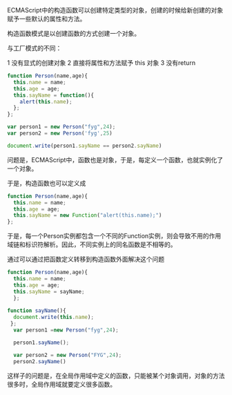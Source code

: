 ECMAScript中的构造函数可以创建特定类型的对象，创建的时候给新创建的对象赋予一些默认的属性和方法。

构造函数模式是以创建函数的方式创建一个对象。

与工厂模式的不同：

1 没有显式的创建对象
2 直接将属性和方法赋予 this 对象
3 没有return

```javascript
function Person(name,age){
  this.name = name;
  this.age = age;
  this.sayName = function(){
    alert(this.name);
  };
};

var person1 = new Person("fyg",24);
var person2 = new Person('fyg',25)

document.write(person1.sayName == person2.sayName)
```

问题是，ECMAScript中，函数也是对象，于是，每定义一个函数，也就实例化了一个对象。

于是，构造函数也可以定义成

```js
function Person(name,age){
  this.name = name;
  this.age = age;
  this.sayName = new Function("alert(this.name);")
};
```

于是，每一个Person实例都包含一个不同的Function实例，则会导致不用的作用域链和标识符解析。因此，不同实例上的同名函数是不相等的。

通过可以通过把函数定义转移到构造函数外面解决这个问题

```js
function Person(name,age){
  this.name = name;
  this.age = age;
  this.sayName = sayName;
  };
 
function sayName(){
  document.write(this.name);
 };
  var person1 =new Person("fyg",24);

  person1.sayName();

  var person2 = new Person("FYG",24);
  person2.sayName()
```

这样子的问题是，在全局作用域中定义的函数，只能被某个对象调用，对象的方法很多时，全局作用域就要定义很多函数。
